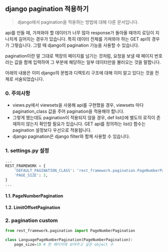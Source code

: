 ## django pagination 적용하기

> django에서 pagination을 적용하는 방법에 대해 다룬 문서입니다.

api를 만들 때, 가져와야 할 데이터가 너무 많아 response가 돌아올 때까지 로딩이 지나치게 길어지는 경우가 있습니다. 특히 데이터 전체를 가져와야 하는 GET api의 경우가 그렇습니다. 그럴 때 django의 pagination 기능을 사용할 수 있습니다. 

pagination이란 말 그대로 책장의 페이지를 넘기는 것처럼, 요청을 보낼 때 페이지 번호라는 값을 함께 입력하여 그 부분에 해당하는 일부 데이터만을 불러오는 것을 말합니다.

아래의 내용은 이미 django의 문법과 디렉토리 구조에 대해 이미 알고 있다는 것을 전제로 서술되었습니다.

### 0. 주의사항

-  views.py에서 viewsets을 사용해 api를 구현했을 경우, viewsets 마다 pagination_class 값을 주어 pagination을 적용해야 합니다.
- 그렇게 했는데도 pagination이 적용되지 않을 경우, def list()에 별도의 로직이 존재하지 않는지 확인할 필요가 있습니다.  GET api를 정의하는 list() 함수는 pagination 설정보다 우선으로 적용됩니다. 
- django pagination은 django filter와 함께 사용할 수 있습니다.  

### 1. settings.py 설정

```python
...
REST_FRAMEWORK = {
    'DEFAULT_PAGINATION_CLASS': 'rest_framework.pagination.PageNumberPagination',
    'PAGE_SIZE': 3,
}
...
```

#### 1.1. PageNumberPagination



#### 1.2. LimitOffsetPagination



### 2. pagination custom

```python
from rest_framework.pagination import PageNumberPagination

class LanguagePageNumberPagination(PageNumberPagination):
    page_size=10 # 한 페이지에 보여주고 싶은 object 수
```

